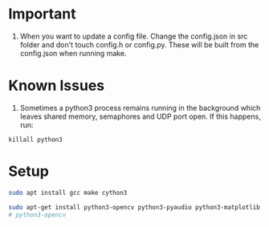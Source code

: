 # Important

1. When you want to update a config file. Change the config.json in src folder and don't touch config.h or config.py. These will be built from the config.json when running make.

# Known Issues
1. Sometimes a python3 process remains running in the background which leaves shared memory, semaphores and UDP port open. If this happens, run:
```
killall python3
```


# Setup

```bash
sudo apt install gcc make cython3

sudo apt-get install python3-opencv python3-pyaudio python3-matplotlib 
# python3-opencv
```